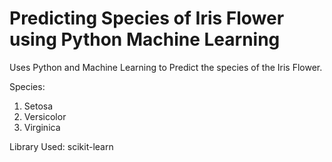 # Predicting Species of Iris Flower using Python Machine Learning
Uses Python and Machine Learning to Predict the species of the Iris Flower.

Species:
1. Setosa
2. Versicolor
3. Virginica

Library Used: scikit-learn

